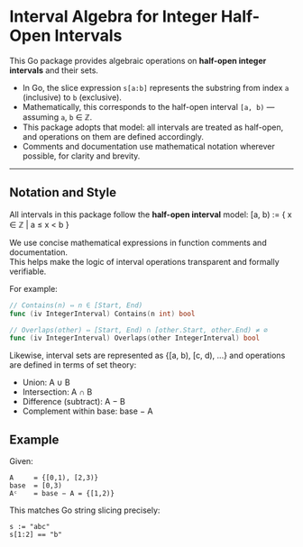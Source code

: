 # Interval Algebra for Integer Half-Open Intervals

This Go package provides algebraic operations on **half-open integer intervals** and their sets.

- In Go, the slice expression `s[a:b]` represents the substring from index `a` (inclusive) to `b` (exclusive).
- Mathematically, this corresponds to the half-open interval `[a, b)` — assuming `a`, `b` ∈ ℤ.
- This package adopts that model: all intervals are treated as half-open, and operations on them are defined accordingly.
- Comments and documentation use mathematical notation wherever possible, for clarity and brevity.

---

## Notation and Style

All intervals in this package follow the **half-open interval** model: [a, b) := { x ∈ ℤ | a ≤ x < b }

We use concise mathematical expressions in function comments and documentation.  
This helps make the logic of interval operations transparent and formally verifiable.

For example:

```go
// Contains(n) ⇔ n ∈ [Start, End)
func (iv IntegerInterval) Contains(n int) bool

// Overlaps(other) ⇔ [Start, End) ∩ [other.Start, other.End) ≠ ∅
func (iv IntegerInterval) Overlaps(other IntegerInterval) bool
```

Likewise, interval sets are represented as {[a, b), [c, d), ...}
and operations are defined in terms of set theory:

- Union: A ∪ B
- Intersection: A ∩ B
- Difference (subtract): A − B
- Complement within base: base − A

## Example

Given:

```
A     = {[0,1), [2,3)}
base  = [0,3)
Aᶜ    = base − A = {[1,2)}
```

This matches Go string slicing precisely:

```
s := "abc"
s[1:2] == "b"
```



